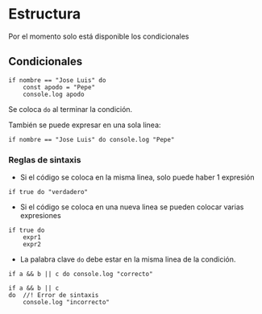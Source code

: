 # Estructura

Por el momento solo está disponible los condicionales

## Condicionales

```
if nombre == "Jose Luis" do
    const apodo = "Pepe"
    console.log apodo
```

Se coloca `do` al terminar la condición.

También se puede expresar en una sola linea:

```
if nombre == "Jose Luis" do console.log "Pepe"
```

### Reglas de sintaxis

- Si el código se coloca en la misma linea, solo puede haber 1 expresión

```
if true do "verdadero"
```

- Si el código se coloca en una nueva linea se pueden colocar varias expresiones

```
if true do
    expr1
    expr2
```

- La palabra clave `do` debe estar en la misma linea de la condición.

```
if a && b || c do console.log "correcto"

if a && b || c
do  //! Error de sintaxis
    console.log "incorrecto"
```
